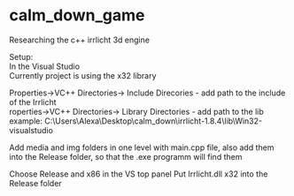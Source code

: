 # calm_down_game
Researching the c++ irrlicht 3d engine  

Setup:  
In the Visual Studio  
Currently project is using the x32 library  

Properties->VC++ Directories-> Include Direcories - add path to the include of the Irrlicht  
roperties->VC++ Directories-> Library Directories - add path to the lib  
example: C:\Users\Alexa\Desktop\calm_down\irrlicht-1.8.4\lib\Win32-visualstudio  

Add media and img folders in one level with main.cpp file, also add them into the Release folder, so that the .exe programm will find them

Choose Release and x86 in the VS top panel
Put Irrlicht.dll x32 into the Release folder
